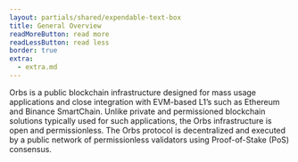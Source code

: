 ```yaml
---
layout: partials/shared/expendable-text-box
title: General Overview
readMoreButton: read more
readLessButton: read less
border: true
extra:
  - extra.md
---
```


Orbs is a public blockchain infrastructure designed for mass usage applications and close integration with EVM-based L1’s such as Ethereum and Binance SmartChain. Unlike private and permissioned blockchain solutions typically used for such applications, the Orbs infrastructure is open and permissionless. The Orbs protocol is decentralized and executed by a public network of permissionless validators using Proof-of-Stake (PoS) consensus.
